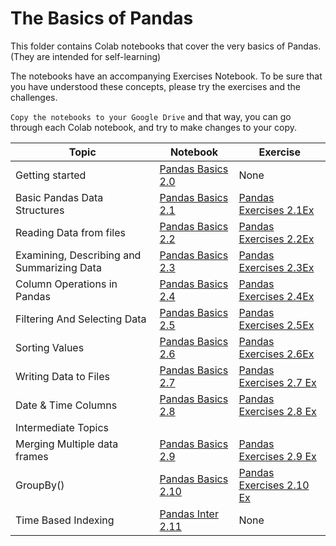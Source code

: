 
# The Basics of Pandas

This folder contains Colab notebooks that cover the very basics of Pandas. (They are intended for self-learning)

The notebooks have an accompanying Exercises Notebook. To be sure that you have understood these concepts, 
please try the exercises and the challenges.

`Copy the notebooks to your Google Drive` and that way, you can go through each Colab notebook, and try to make changes to your copy.



| Topic  	                | Notebook  	| Exercise  	|
|---	                    |---	|---	|
| Getting started  	        | [Pandas Basics 2.0](Pandas_Basics_2_0_Getting_Started.ipynb)  	|   None                    	|
| Basic Pandas Data Structures  	| [Pandas Basics 2.1](Pandas_Basics_2_1_Data_Structures.ipynb)  	| [Pandas Exercises 2.1Ex](Pandas_Exercise_2_1_Exer_Series_and_DataFrames.ipynb)|
| Reading Data from files        	| [Pandas Basics 2.2](Pandas_Basics_2_2_Reading_Files.ipynb)  	| [Pandas Exercises 2.2Ex](Pandas_Exercise_2_2_Exer_Reading_Files.ipynb)|
| Examining, Describing and Summarizing Data  	| [Pandas Basics 2.3](Pandas_Basics_2_3_Exploring_Data.ipynb)  	| [Pandas Exercises 2.3Ex](Pandas_Exercise_2_3_Exer_Quick_Exploration_NBA_Games.ipynb)|
| Column Operations in Pandas  	        | [Pandas Basics 2.4](Pandas_Basics_2_4_Column_Operations.ipynb)  	| [Pandas Exercises 2.4Ex](Pandas_Exercise_2_4_Exer_Column_Operations.ipynb)|
| Filtering And Selecting Data  	| [Pandas Basics 2.5](Pandas_Basics_2_5_Filtering_Data.ipynb)  	| [Pandas Exercises 2.5Ex](Pandas_Exercise_2_5_Exer_Filtering_Data.ipynb)|
| Sorting Values      	| [Pandas Basics 2.6](Pandas_Basics_2_6_Sorting.ipynb)  	| [Pandas Exercises 2.6Ex](Pandas_Exercise_2_6_Exer_Sorting.ipynb) |
| Writing Data to Files     	| [Pandas Basics 2.7](Pandas_Basics_2_7_Writing_to_Files.ipynb) | [Pandas Exercises 2.7 Ex](Pandas_Exercise_2_7_Exer_Writing_to_Files.ipynb)  	| 
| Date & Time Columns     	| [Pandas Basics 2.8](Pandas_Intermediate_2_8_Dates_and_Time.ipynb)| [Pandas Exercises 2.8 Ex](Pandas_Exercise_2_8_Exer_Date_and_Time.ipynb)  	| 
| Intermediate Topics | |
| Merging Multiple data frames     	| [Pandas Basics 2.9](Pandas_Intermediate_2_9_Merging_DataFrames.ipynb)  	| [Pandas Exercises 2.9 Ex](Pandas_Exercise_2_9_Exer_Merging_Dataframes.ipynb)  	|
| GroupBy()     	| [Pandas Basics 2.10](Pandas_Intermediate_2_10_GroupBy.ipynb)  	| [Pandas Exercises 2.10 Ex](Pandas_Exercise_2_10_Exer_Groupby.ipynb)  	|
| Time Based Indexing     	| [Pandas Inter 2.11](Pandas_Intermediate_2_11_Time_Based_Index.ipynb)	| None  	| 
